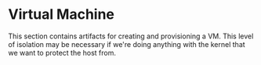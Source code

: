# Virtual Machine

This section contains artifacts for creating and provisioning a VM.
This level of isolation may be necessary if we're doing anything with the kernel
that we want to protect the host from.
